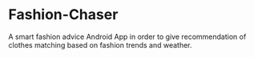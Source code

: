 # Fashion-Chaser
 A smart fashion advice Android App in order to give recommendation of clothes matching based on fashion trends and weather.

